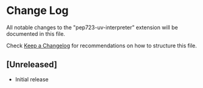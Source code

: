 # Change Log

All notable changes to the "pep723-uv-interpreter" extension will be documented in this file.

Check [Keep a Changelog](http://keepachangelog.com/) for recommendations on how to structure this file.

## [Unreleased]

- Initial release
